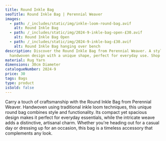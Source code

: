 ```yaml
---
title: Round Inkle Bag
seoTitle: Round Inkle Bag | Perennial Weaver
images:
  - path: /_includes/static/img/inkle-loom-round-bag.avif
    alt: Round Inkle Bag
  - path: /_includes/static/img/2024-9-inkle-bag-open-£30.avif
    alt: Round Inkle Bag Open
  - path: /_includes/static/img/2024-9-inkle-bag-£30.avif
    alt: Round Inkle Bag hanging over bench
description: Discover the Round Inkle Bag from Perennial Weaver. A stylish,
  handwoven design with a unique shape, perfect for everyday use. Shop now!
material: Rug Yarn
dimensions: 30cm Diameter
catalogueNumber: 2024-9
price: 30
tags: Bags
type: product
isSold: false
---
```

Carry a touch of craftsmanship with the Round Inkle Bag from Perennial Weaver. Handwoven using traditional inkle loom techniques, this unique round bag combines style and functionality. Its compact yet spacious design makes it perfect for everyday essentials, while the intricate weave adds a distinctive, artisanal charm. Whether you're heading out for a casual day or dressing up for an occasion, this bag is a timeless accessory that complements any look.
